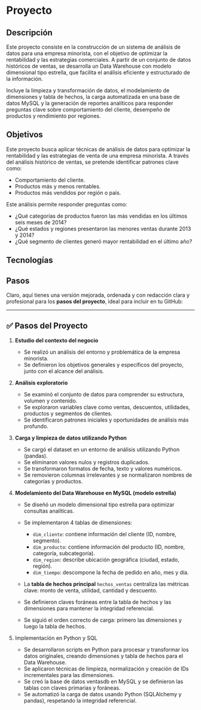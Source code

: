 # Proyecto

## Descripción

Este proyecto consiste en la construcción de un sistema de análisis de datos para una empresa minorista, con el objetivo de optimizar la rentabilidad y las estrategias comerciales. A partir de un conjunto de datos históricos de ventas, se desarrolla un Data Warehouse con modelo dimensional tipo estrella, que facilita el análisis eficiente y estructurado de la información.

Incluye la limpieza y transformación de datos, el modelamiento de dimensiones y tabla de hechos, la carga automatizada en una base de datos MySQL y la generación de reportes analíticos para responder preguntas clave sobre comportamiento del cliente, desempeño de productos y rendimiento por regiones.
## Objetivos

Este proyecto busca aplicar técnicas de análisis de datos para optimizar la rentabilidad y las estrategias de venta de una empresa minorista. A través del análisis histórico de ventas, se pretende identificar patrones clave como:
- Comportamiento del cliente.
- Productos más y menos rentables.
- Productos más vendidos por región o país.

Este análisis permite responder preguntas como:
- ¿Qué categorías de productos fueron las más vendidas en los últimos seis meses de 2014?
- ¿Qué estados y regiones presentaron las menores ventas durante 2013 y 2014?
- ¿Qué segmento de clientes generó mayor rentabilidad en el último año?
  
## Tecnologías

## Pasos
Claro, aquí tienes una versión mejorada, ordenada y con redacción clara y profesional para los **pasos del proyecto**, ideal para incluir en tu GitHub:

---

## ✅ Pasos del Proyecto

1. **Estudio del contexto del negocio**

   * Se realizó un análisis del entorno y problemática de la empresa minorista.
   * Se definieron los objetivos generales y específicos del proyecto, junto con el alcance del análisis.

2. **Análisis exploratorio**

   * Se examinó el conjunto de datos para comprender su estructura, volumen y contenido.
   * Se exploraron variables clave como ventas, descuentos, utilidades, productos y segmentos de clientes.
   * Se identificaron patrones iniciales y oportunidades de análisis más profundo.

3. **Carga y limpieza de datos utilizando Python**

   * Se cargó el dataset en un entorno de análisis utilizando Python (pandas).
   * Se eliminaron valores nulos y registros duplicados.
   * Se transformaron formatos de fecha, texto y valores numéricos.
   * Se removieron columnas irrelevantes y se normalizaron nombres de categorías y productos.

4. **Modelamiento del Data Warehouse en MySQL (modelo estrella)**

   * Se diseñó un modelo dimensional tipo estrella para optimizar consultas analíticas.
   * Se implementaron 4 tablas de dimensiones:

     * `dim_cliente`: contiene información del cliente (ID, nombre, segmento).
     * `dim_producto`: contiene información del producto (ID, nombre, categoría, subcategoría).
     * `dim_region`: describe ubicación geográfica (ciudad, estado, región).
     * `dim_tiempo`: descompone la fecha de pedido en año, mes y día.
   * La **tabla de hechos principal** `hechos_ventas` centraliza las métricas clave: monto de venta, utilidad, cantidad y descuento.
   * Se definieron claves foráneas entre la tabla de hechos y las dimensiones para mantener la integridad referencial.
   * Se siguió el orden correcto de carga: primero las dimensiones y luego la tabla de hechos.
  
5. Implementación en Python y SQL

   * Se desarrollaron scripts en Python para procesar y transformar los datos originales, creando dimensiones y tabla de hechos para el Data Warehouse.
   * Se aplicaron técnicas de limpieza, normalización y creación de IDs incrementales para las dimensiones.
   * Se creó la base de datos ventasdb en MySQL y se definieron las tablas con claves primarias y foráneas.
   * Se automatizó la carga de datos usando Python (SQLAlchemy y pandas), respetando la integridad referencial.
  
     

